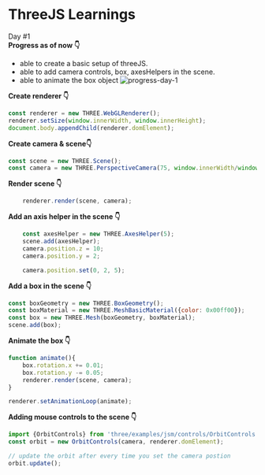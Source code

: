 # ThreeJS Learnings

Day #1  
**Progress as of now 👇**
- able to create a basic setup of threeJS.
- able to add camera controls, box, axesHelpers in the scene.
- able to animate the box object
![progress-day-1](https://github.com/kuldeepjambhulkar/ThreeJS/assets/89466207/44b3c21c-d5b7-4bd4-9384-1e15fa399cf8)


**Create renderer 👇**
```javascript
const renderer = new THREE.WebGLRenderer();
renderer.setSize(window.innerWidth, window.innerHeight);
document.body.appendChild(renderer.domElement);
```
**Create camera & scene👇**
```javascript
const scene = new THREE.Scene();
const camera = new THREE.PerspectiveCamera(75, window.innerWidth/window.innerHeight, 0.1, 1000);
```

**Render scene 👇**
```javascript
    renderer.render(scene, camera);
```

**Add an axis helper in the scene 👇**
```javascript
    const axesHelper = new THREE.AxesHelper(5);
    scene.add(axesHelper);
    camera.position.z = 10;
    camera.position.y = 2;

    camera.position.set(0, 2, 5);
```

**Add a box in the scene 👇**
```javascript
const boxGeometry = new THREE.BoxGeometry();
const boxMaterial = new THREE.MeshBasicMaterial({color: 0x00ff00});
const box = new THREE.Mesh(boxGeometry, boxMaterial);
scene.add(box);
```
**Animate the box 👇**
```javascript
function animate(){
    box.rotation.x += 0.01;
    box.rotation.y -= 0.05;
    renderer.render(scene, camera);
}

renderer.setAnimationLoop(animate);
```


**Adding mouse controls to the scene 👇**
```javascript
import {OrbitControls} from 'three/examples/jsm/controls/OrbitControls';
const orbit = new OrbitControls(camera, renderer.domElement);

// update the orbit after every time you set the camera postion
orbit.update();
```
